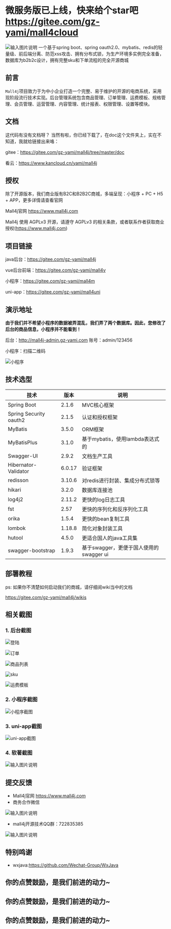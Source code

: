 
# 微服务版已上线，快来给个star吧 https://gitee.com/gz-yami/mall4cloud

![输入图片说明](https://images.gitee.com/uploads/images/2019/0711/174845_6db7724e_5094767.png "屏幕截图.png")
一个基于spring boot、spring oauth2.0、mybatis、redis的轻量级、前后端分离、防范xss攻击、拥有分布式锁，为生产环境多实例完全准备，数据库为b2b2c设计，拥有完整sku和下单流程的完全开源商城


## 前言

`Mall4j`项目致力于为中小企业打造一个完整、易于维护的开源的电商系统，采用现阶段流行技术实现。后台管理系统包含商品管理、订单管理、运费模板、规格管理、会员管理、运营管理、内容管理、统计报表、权限管理、设置等模块。

## 文档

这代码有没有文档呀？ 当然有啦，你已经下载了，在doc这个文件夹上，实在不知道，我就给链接出来咯：

gitee：https://gitee.com/gz-yami/mall4j/tree/master/doc

看云：https://www.kancloud.cn/yami/mall4j


## 授权

除了开源版本，我们商业版有B2C和B2B2C商城，多端呈现：小程序 + PC + H5 + APP，更多详情请查看官网 

Mall4j官网 https://www.mall4j.com

Mall4j 使用 AGPLv3 开源，请遵守 AGPLv3 的相关条款，或者联系作者获取商业授权(https://www.mall4j.com)

## 项目链接

java后台：https://gitee.com/gz-yami/mall4j

vue后台前端：https://gitee.com/gz-yami/mall4v

小程序：https://gitee.com/gz-yami/mall4m

uni-app：https://gitee.com/gz-yami/mall4uni


## 演示地址

 **由于我们并不希望小程序的数据被弄混乱，我们弄了两个数据库。因此，您修改了后台的商品信息，小程序并不能看到！** 

后台：<http://mall4j-admin.gz-yami.com>  账号：admin/123456

小程序：扫描二维码

![小程序](https://gitee.com/gz-yami/mall4j/raw/master/screenshot/miniQrcode.jpg)


## 技术选型

| 技术                   | 版本   | 说明                                    |
| ---------------------- | ------ | --------------------------------------- |
| Spring Boot            | 2.1.6  | MVC核心框架                             |
| Spring Security oauth2 | 2.1.5  | 认证和授权框架                          |
| MyBatis                | 3.5.0  | ORM框架                                 |
| MyBatisPlus            | 3.1.0  | 基于mybatis，使用lambda表达式的         |
| Swagger-UI             | 2.9.2  | 文档生产工具                            |
| Hibernator-Validator   | 6.0.17 | 验证框架                                |
| redisson               | 3.10.6 | 对redis进行封装、集成分布式锁等         |
| hikari                 | 3.2.0  | 数据库连接池                            |
| log4j2                 | 2.11.2 | 更快的log日志工具                       |
| fst                    | 2.57   | 更快的序列化和反序列化工具              |
| orika                  | 1.5.4  | 更快的bean复制工具                      |
| lombok                 | 1.18.8 | 简化对象封装工具                        |
| hutool                 | 4.5.0  | 更适合国人的java工具集                  |
| swagger-bootstrap      | 1.9.3  | 基于swagger，更便于国人使用的swagger ui |



## 部署教程

ps: 如果你不清楚如何启动我们的商城，请仔细阅wiki当中的文档


https://gitee.com/gz-yami/mall4j/wikis

## 相关截图


 

### 1. 后台截图

![登陆](https://gitee.com/gz-yami/mall4j/raw/master/screenshot/login.png)

![订单](https://gitee.com/gz-yami/mall4j/raw/master/screenshot/order.png)

![商品列表](https://gitee.com/gz-yami/mall4j/raw/master/screenshot/prodList.png)

![sku](https://gitee.com/gz-yami/mall4j/raw/master/screenshot/sku.png)

![运费模板](https://gitee.com/gz-yami/mall4j/raw/master/screenshot/transport.png)



### 2. 小程序截图

![小程序截图](https://images.gitee.com/uploads/images/2019/0706/085234_4eb7509b_5094767.jpeg "小程序截图")


### 3. uni-app截图

![uni-app截图](https://gitee.com/gz-yami/mall4j/raw/master/screenshot/uniappInfo.png "uni-app截图")

### 4. 软著截图
![输入图片说明](https://images.gitee.com/uploads/images/2021/0703/110940_a9b72c43_5094767.png "Mall4j商城系统V1.0.png")



## 提交反馈
- Mall4j官网 https://www.mall4j.com
- 商务合作微信

![输入图片说明](https://images.gitee.com/uploads/images/2021/0703/131508_13858876_5094767.jpeg "法宝微信2.jpg")


- mall4j开源技术QQ群：722835385

![输入图片说明](https://images.gitee.com/uploads/images/2021/0703/110919_835cf484_5094767.jpeg "mall4j群.jpg")


## 特别鸣谢

- wxjava:https://github.com/Wechat-Group/WxJava


## 你的点赞鼓励，是我们前进的动力~
## 你的点赞鼓励，是我们前进的动力~
## 你的点赞鼓励，是我们前进的动力~

